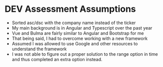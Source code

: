 # DEV Assessment Assumptions

- Sorted asc/dsc with the company name instead of the ticker
- My main background is in Angular and Typescript over the past year
- Vue and Bulma are fairly similar to Angular and Bootstrap for me
- That being said, I had to overcome working with a new framework
- Assumed I was allowed to use Google and other resources to understand the framework
- I was not able to figure out a proper solution to the range option in time and thus completed an extra option instead.